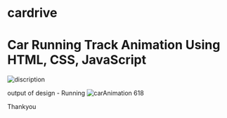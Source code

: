 # cardrive

# Car Running Track Animation Using HTML, CSS, JavaScript



![discription](https://user-images.githubusercontent.com/102233221/199943818-b5d2d39a-0b72-4c85-ba76-68a6118895c8.jpg)


output of design - 
Running ![carAnimation 618](https://user-images.githubusercontent.com/102233221/199944002-0cc57f63-7532-4a7f-8fd7-5b90acc0576a.gif)

Thankyou






